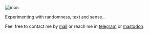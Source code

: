 ![icon](https://gitlab.com/rodrigovalla/genuary2021/-/raw/master/assets/img/logo_64.png)

Experimenting with randomness, text and sense...

Feel free to contact me by [mail](mailto:rodrigovalla@protonmail.ch) or reach me in
[telegram](https://t.me/rvalla) or [mastodon](https://fosstodon.org/@rvalla).
